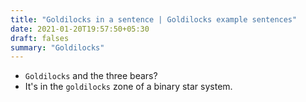 ```yaml
---
title: "Goldilocks in a sentence | Goldilocks example sentences"
date: 2021-01-20T19:57:50+05:30
draft: falses
summary: "Goldilocks"
---
```

- `Goldilocks` and the three bears?
- It's in the `goldilocks` zone of a binary star system.
                 
